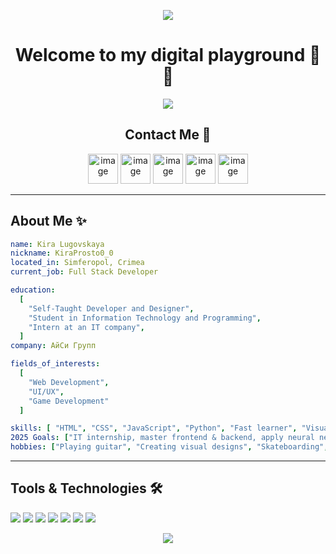 <p align ="center">
  <img src="https://capsule-render.vercel.app/api?type=waving&height=160&color=custom_gradient=0:FFD700,10:FDD10A,100:DC00A0&text=KiraProsto0_0&fontAlignY=44&fontColor=FFF">
</p>

<h1 align = "center"> Welcome to my digital playground 👋✨</h1>

<p align = "center">
  <img src = "https://media4.giphy.com/media/v1.Y2lkPTc5MGI3NjExcG1hbnZoNjRmMXQ3aGs2ZzJiaWtxZjh5NzlpczFhcHJnMXRjaWowayZlcD12MV9pbnRlcm5hbF9naWZfYnlfaWQmY3Q9Zw/L1R1tvI9svkIWwpVYr/giphy.gif">
</p>

<h2 align="center"> Contact Me 💬 </h2>
<p align = "center">
  <a> 
    <img width="48" height="48" alt="image" src="https://github.com/user-attachments/assets/6b4a26e2-f61f-45c1-8c5b-6ec35a3b8f89" />
  </a>
  <a>
    <img width="48" alt="image" src="https://github.com/user-attachments/assets/d42ef8bc-0087-4a40-bdd6-13fc46aeb798">
  </a>
  <a>
    <img width="48" height="48" alt="image" src="https://github.com/user-attachments/assets/9798f50e-d41a-4e67-b5fd-89049c390ed4" />
  <a>
    <img width="48" height="48" alt="image" src="https://github.com/user-attachments/assets/f1df01d1-dd7e-4964-8f38-ee35535e545f" />
  </a>
  <a>
    <img width="48" height="48" alt="image" src="https://github.com/user-attachments/assets/8b1d66f3-77fc-4f89-b56d-7bb2285aa562" />
  </a>
</p>
    
---

<h2> About Me ✨ </h2>

```yaml
name: Kira Lugovskaya
nickname: KiraProsto0_0
located_in: Simferopol, Crimea
current_job: Full Stack Developer

education:
  [
    "Self-Taught Developer and Designer",
    "Student in Information Technology and Programming",
    "Intern at an IT company",
  ]
company: АйСи Групп

fields_of_interests:
  [
    "Web Development",
    "UI/UX",
    "Game Development"
  ]

skills: [ "HTML", "CSS", "JavaScript", "Python", "Fast learner", "Visual design", "Structured code" ]
2025 Goals: ["IT internship, master frontend & backend, apply neural networks, improve English"]
hobbies: ["Playing guitar", "Creating visual designs", "Skateboarding", "Traveling"]

```
---
<h2> Tools & Technologies 🛠️ </h2>
<p align = "left">
  <img src = "https://img.icons8.com/?size=48&id=102978&format=png&color=DC00A0">
  <img src = "https://img.icons8.com/?size=46&id=amXjtNWVYSKP&format=png&color=DC00A0">
  <img src = "https://img.icons8.com/?size=50&id=7hA5Ny9rDAmV&format=png&color=DC00A0">
  <img src = "https://img.icons8.com/?size=49&id=38272&format=png&color=DC00A0">
  <img src = "https://img.icons8.com/?size=46&id=39854&format=png&color=DC00A0">
  <img src = "https://img.icons8.com/?size=46&id=cHBUT9SmrD2V&format=png&color=DC00A0">
  <img src = "https://img.icons8.com/?size=46&id=12592&format=png&color=DC00A0">
</p>



<p align = "center">
  <img src = "https://capsule-render.vercel.app/api?type=waving&height=120&color=custom_gradient=0:FFD700,5:FDD10A,100:DC00A0&fontAlignY=44&fontColor=FFF&section=footer">
</p>
